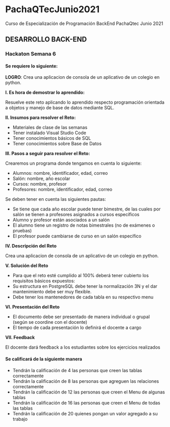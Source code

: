 # PachaQTecJunio2021
Curso de Especialización de Programación BackEnd PachaQtec Junio 2021
## DESARROLLO BACK-END
### Hackaton Semana 6
#### Se requiere lo siguiente:

**LOGRO**: Crea una aplicacion de consola de un aplicativo de un colegio en python.

**I. Es hora de demostrar lo aprendido:**

Resuelve este reto aplicando lo aprendido respecto programación orientada a objetos y manejo de base de datos mediante SQL.

**II. Insumos para resolver el Reto:**

 -   Materiales de clase de las semanas
 -   Tener instalado Visual Studio Code  
 -   Tener conocimientos básicos de SQL  
 -   Tener conocimientos sobre Base de Datos  
    

**III. Pasos a seguir para resolver el Reto:**

Crearemos un programa donde tengamos en cuenta lo siguiente:

-   Alumnos: nombre, identificador, edad, correo  
-   Salón: nombre, año escolar  
-   Cursos: nombre, profesor  
-   Profesores: nombre, identificador, edad, correo  
    
Se deben tener en cuenta las siguientes pautas:

-   Se tiene que cada año escolar puede tener bimestre, de las cuales por salón se tienen a profesores asignados a cursos específicos
-   Alumno y profesor están asociados a un salón  
-   El alumno tiene un registro de notas bimestrales (no de exámenes o pruebas)  
-   El profesor puede cambiarse de curso en un salón específico  
    

**IV. Descripción del Reto**

Crea una aplicacion de consola de un aplicativo de un colegio en python.

**V. Solución del Reto**

-   Para que el reto esté cumplido al 100% deberá tener cubierto los requisitos básicos expuestos:  
-   Su estructura en PostgreSQL debe tener la normalización 3N y el dar mantenimiento debe ser muy flexible. 
-   Debe tener los mantenedores de cada tabla en su respectivo menu 
    

**VI. Presentación del Reto**

-   El documento debe ser presentado de manera individual o grupal (según se coordine con el docente)  
-   El tiempo de cada presentación lo definirá el docente a cargo  
    

**VII. Feedback**

El docente dará feedback a los estudiantes sobre los ejercicios realizados
#### Se calificará de la siguiente manera
 - Tendrán la calificación de 4 las personas que creen las tablas correctamente
 - Tendrán la calificación de 8 las personas que agreguen las relaciones correctamente
 - Tendrán la calificación de 12 las personas que creen el Menu de algunas tablas
 - Tendrán la calificación de 16 las personas que creen el Menu de todas las tablas
 - Tendrán la calificación de 20 quienes pongan un valor agregado a su trabajo 

  
